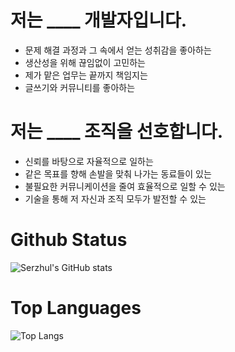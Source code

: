 # 저는 ____ 개발자입니다.

- 문제 해결 과정과 그 속에서 얻는 성취감을 좋아하는
- 생산성을 위해 끊임없이 고민하는
- 제가 맡은 업무는 끝까지 책임지는
- 글쓰기와 커뮤니티를 좋아하는

# 저는 ____ 조직을 선호합니다.

- 신뢰를 바탕으로 자율적으로 일하는
- 같은 목표를 향해 손발을 맞춰 나가는 동료들이 있는
- 불필요한 커뮤니케이션을 줄여 효율적으로 일할 수 있는
- 기술을 통해 저 자신과 조직 모두가 발전할 수 있는

# Github Status
![Serzhul's GitHub stats](https://github-readme-stats.vercel.app/api?username=Serzhul&show_icons=true&theme=blue-green)

# Top Languages
![Top Langs](https://github-readme-stats.vercel.app/api/top-langs/?username=anuraghazra&layout=compact&theme=blue-green)

